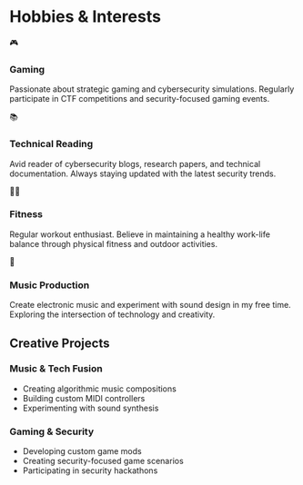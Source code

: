 # Hobbies & Interests

<div class="hobbies-grid">
  <div class="hobby-card">
    <div class="hobby-icon">🎮</div>
    <h3 class="hobby-title">Gaming</h3>
    <p class="hobby-description">
      Passionate about strategic gaming and cybersecurity simulations. Regularly participate in CTF competitions and security-focused gaming events.
    </p>
  </div>

  <div class="hobby-card">
    <div class="hobby-icon">📚</div>
    <h3 class="hobby-title">Technical Reading</h3>
    <p class="hobby-description">
      Avid reader of cybersecurity blogs, research papers, and technical documentation. Always staying updated with the latest security trends.
    </p>
  </div>

  <div class="hobby-card">
    <div class="hobby-icon">🏃‍♂️</div>
    <h3 class="hobby-title">Fitness</h3>
    <p class="hobby-description">
      Regular workout enthusiast. Believe in maintaining a healthy work-life balance through physical fitness and outdoor activities.
    </p>
  </div>

  <div class="hobby-card">
    <div class="hobby-icon">🎵</div>
    <h3 class="hobby-title">Music Production</h3>
    <p class="hobby-description">
      Create electronic music and experiment with sound design in my free time. Exploring the intersection of technology and creativity.
    </p>
  </div>
</div>

## Creative Projects

### Music & Tech Fusion
- Creating algorithmic music compositions
- Building custom MIDI controllers
- Experimenting with sound synthesis

### Gaming & Security
- Developing custom game mods
- Creating security-focused game scenarios
- Participating in security hackathons